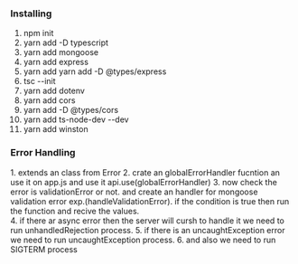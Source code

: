 <h3>Installing</h3>

1. npm init
2. yarn add -D typescript
3. yarn add mongoose
4. yarn add express
5. yarn add yarn add -D @types/express
6. tsc --init
7. yarn add dotenv
8. yarn add cors
9. yarn add -D @types/cors
10. yarn add ts-node-dev --dev
11. yarn add winston

<h3>Error Handling</h3>
1. extends an class from Error
2. crate an globalErrorHandler fucntion an use it on app.js and use it api.use(globalErrorHandler)
3. now check the error is validationError or not. and create an handler for mongoose validation error exp.(handleValidationError). if the condition is true then run the function and recive the values. 
<br/>
4. if there ar async error then the server will cursh to handle it we need to run unhandledRejection process.
5. if there is an uncaughtException error we need to run uncaughtException process.
6. and also we need to run SIGTERM process
